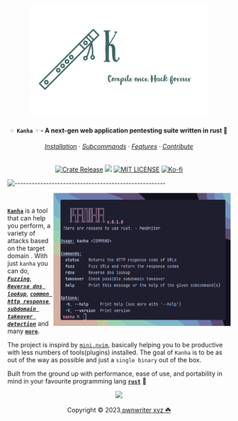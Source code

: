 <p align="center"><img src="https://github.com/pwnwriter/kanha/blob/logos/kanha-default.png" width="400px" height="250px" >
<h4 align="center"><strong><code>♡ Kanha ♡</code></strong> - A next-gen web application pentesting suite written in rust 🦀</h4> </h6>
    
<h6 align="center">
  <a href="https://kanha.pwnwriter.xyz">Installation</a>
  ·
  <a href="https://kanha.pwnwriter.xyz">Subcommands</a>
  ·
  <a href="https://kanha.pwnwriter.xyz">Features</a>
  ·
  <a href="https://kanha.pwnwriter.xyz">Contribute</a>
</p> </h6>

<p align="center">
<a href="https://crates.io/crates/kanha/"><img src="https://img.shields.io/crates/v/kanha?style=flat&amp;labelColor=56534b&amp;color=c1c1b6&amp;logo=Rust&amp;logoColor=white" alt="Crate Release"></a>
<a href="https://github.com/pwnwriter/kanha/issues"><img src="https://img.shields.io/github/issues/pwnwriter/kanha.svg?style=flat-square&label=Issues&color=d77982"></a>
<a href="https://github.com/pwnwriter/pwnwriter/blob/main/LICENSE"><img src="https://img.shields.io/badge/License-MIT-white.svg" alt="MIT LICENSE"></a>
<a href="https://ko-fi.com/pwnwriter"><img src="https://img.shields.io/badge/support-pwnwriter%20-pink?logo=kofi&logoColor=white" alt="Ko-fi"></a>

  ![-----------------------------------------------------](https://raw.githubusercontent.com/andreasbm/readme/master/assets/lines/aqua.png)

</p>

<img src="https://github.com/pwnwriter/kanha/blob/logos/kanha-help.png" alt="img" align="right" width="400px" height ="300">
<br>

[**`Kanha`**](/) is a tool that can help you perform, a variety of attacks based on the target domain . With just `kanha` you can do, [***`Fuzzing`***](https://en.wikipedia.org/wiki/Fuzzing), [***`Reverse dns lookup`***](https://en.wikipedia.org/wiki/Reverse_DNS_lookup),
[***`common http response`***](https://en.wikipedia.org/wiki/List_of_HTTP_status_codes), [***`subdomain takeover detection`***](https://en.wikipedia.org/wiki/Domain_hijacking) and many [**`more`**](/src/commands). 

The project is inspird by [`mini.nvim`](https://github.com/echasnovski/mini.nvim), basically helping you to be productive with less numbers of tools(plugins) installed. The goal of `Kanha` is to be as out of the way as possible and just a `single binary` out of the box.

Built from the ground up with performance, ease of use, and portability in mind in your favourite programming lang [**`rust`**](https://www.rust-lang.org/) 💝




<p align="center"><img src="https://raw.githubusercontent.com/catppuccin/catppuccin/main/assets/footers/gray0_ctp_on_line.svg?sanitize=true" /></p>
<p align="center">Copyright &copy; 2023<a href="https://pwnwriter.xyz" target="_blank"> pwnwriter xyz ☘️ </a> 
  

